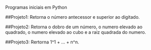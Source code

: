 Programas iniciais em Python

##Projeto1: 
    Retorna o número antecessor  e superior ao digitado.

##Projeto2: 
  Retorna o dobro de um número, o numero elevado ao quadrado, o numero elevado ao cubo e a raiz quadrada do numero.

##Projeto3: 
  Rertorna 1^1 + ... + n^n.
